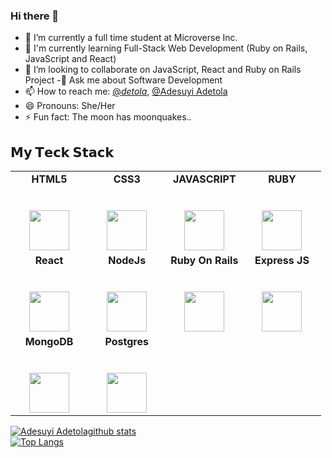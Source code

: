 ### Hi there 👋

- 🔭 I’m currently a full time student at Microverse Inc.
- 🌱 I'm currently learning Full-Stack Web Development (Ruby on Rails, JavaScript and React)
- 👯 I’m looking to collaborate on JavaScript, React and Ruby on Rails Project
-💬 Ask me about Software Development
- 📫 How to reach me:  [@_detola_](https://twitter.com/_detola_), [@Adesuyi Adetola](https://www.linkedin.com/in/aadetola/)
- 😄 Pronouns: She/Her
- ⚡ Fun fact: The moon has moonquakes..


## 𝗠𝘆 𝗧𝗲𝗰𝗸 𝗦𝘁𝗮𝗰𝗸

<table>
  <tbody>
    <tr valign="top">
      <td width="25%" align="center">
        <span><strong>HTML5</strong></span><br><br><br>
        <img height="64px" src="https://cdn.svgporn.com/logos/html-5.svg">
      </td>
      <td width="25%" align="center">
        <span><strong>CSS3</strong></span><br><br><br>
        <img height="64px" src="https://cdn.svgporn.com/logos/css-3.svg">
      </td>
      <td width="25%" align="center">
        <span><strong>JAVASCRIPT</strong></span><br><br><br>
        <img height="64px" src="https://cdn.svgporn.com/logos/javascript.svg">
      </td>
      <td width="25%" align="center">
        <span><strong>RUBY</strong></span><br><br><br>
        <img height="64px" src="https://miro.medium.com/max/1024/1*Y-QdVVj1adXj745T7rMKMg.png">
      </td>
    </tr>
    <tr valign="top">
      <td width="25%" align="center">
        <span><strong>React</strong>
        </span><br><br><br>
        <img height="64px" src="https://cdn4.iconfinder.com/data/icons/logos-3/600/React.js_logo-512.png">
      </td>
      <td width="25%" align="center">
        <span><strong>NodeJs</strong></span><br><br><br>
        <img height="64px" src="https://img.icons8.com/color/2x/nodejs.png">
      </td>
      <td width="25%" align="center">
        <span><strong>Ruby On Rails</strong></span><br><br><br>
        <img height="64px" src="https://miro.medium.com/max/3840/1*6h1kck2QmGaC89ERN_W3UA.jpeg">
      </td>
      <td width="25%" align="center">
        <span><strong>Express JS</strong></span><br><br><br>
        <img height="64px" src="https://i.morioh.com/8c8203b86e.png">
      </td>
    </tr>
    <tr valign="top">
      <td width="25%" align="center">
        <span><strong>MongoDB</strong></span><br><br><br>
        <img height="64px" src="https://encrypted-tbn0.gstatic.com/images?q=tbn%3AANd9GcRvk27FJ7keQnZLcglO7LP8Bo8HdNikQMeSNQ&usqp=CAU">
      </td>
            <td width="25%" align="center">
        <span><strong>Postgres</strong></span><br><br><br>
        <img height="64px" src="https://blog.xojo.com/wp-content/uploads/2017/06/postgresql-card.png">
      </td>
    </tr>
  </tbody>
</table>

[![Adesuyi Adetolagithub stats](https://github-readme-stats.vercel.app/api?username=GraceOyiza&sshow_icons=true_color=fff&icon_color=79ff97&text_color=9f9f9f&bg_color=151515)](https://github.com/Arinpe/github-readme-stats)  
[![Top Langs](https://github-readme-stats.vercel.app/api/top-langs/?username=Arinpe&show_icons=true&theme=radical&layout=compact)](https://github.com/Arinpe/github-readme-stats)
